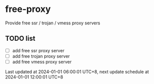 
# free-proxy
Provide free ssr / trojan / vmess proxy servers


## TODO list
- [ ] add free ssr proxy server
- [ ] add free trojan proxy server
- [ ] add free vmess proxy server

Last updated at 2024-01-01 06:00:01 UTC+8, next update schedule at 2024-01-01 12:00:01 UTC+8

